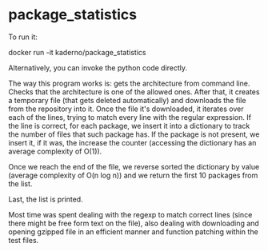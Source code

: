 # package_statistics


To run it:

 docker run -it kaderno/package_statistics <architecture>

Alternatively, you can invoke the python code directly.

The way this program works is: gets the architecture from command line. Checks that the architecture is one of the allowed ones. After that, it creates a temporary file (that gets deleted automatically) and downloads the file from the repository into it. Once the file it's downloaded, it iterates over each of the lines, trying to match every line with the regular expression. If the line is correct, for each package, we insert it into a dictionary to track the number of files that such package has. If the package is not present, we insert it, if it was, the increase the counter (accessing the dictionary has an average complexity of O(1)). 

Once we reach the end of the file, we reverse sorted the dictionary by value (average complexity of O(n log n)) and we return the first 10 packages from the list.

Last, the list is printed.

Most time was spent dealing with the regexp to match correct lines (since there might be free form text on the file), also dealing with downloading and opening gzipped file in an efficient manner and function patching within the test files.
